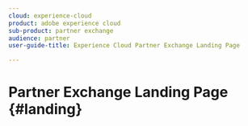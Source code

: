 ```yaml
---
cloud: experience-cloud
product: adobe experience cloud
sub-product: partner exchange
audience: partner
user-guide-title: Experience Cloud Partner Exchange Landing Page

---
```


# Partner Exchange Landing Page {#landing}



